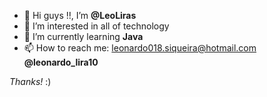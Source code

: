 - 👋 Hi guys !!, I’m **@LeoLiras**
- 👀 I’m interested in all of technology 
- 🌱 I’m currently learning **Java**
- 📫 How to reach me: leonardo018.siqueira@hotmail.com
                      **@leonardo_lira10**

_Thanks!_ :)

<!---
LeoLiras/LeoLiras is a ✨ special ✨ repository because its `README.md` (this file) appears on your GitHub profile.
You can click the Preview link to take a look at your changes.
--->
